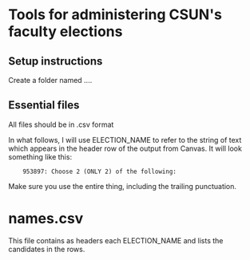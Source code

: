 # Tools for administering CSUN's faculty elections

## Setup instructions
Create a folder named ....

## Essential files
All files should be in .csv format

In what follows, I will use ELECTION_NAME to refer to the string of text which appears in the header row of the output from Canvas. It will look something like this: 

        953897: Choose 2 (ONLY 2) of the following:
Make sure you use the entire thing, including the trailing punctuation.


# names.csv
This file contains as headers each ELECTION_NAME and lists the candidates in the rows.

